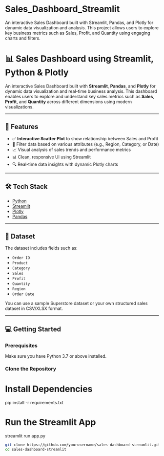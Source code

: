 # Sales_Dashboard_Streamlit
An interactive Sales Dashboard built with Streamlit, Pandas, and Plotly for dynamic data visualization and analysis. This project allows users to explore key business metrics such as Sales, Profit, and Quantity using engaging charts and filters.


# 📊 Sales Dashboard using Streamlit, Python & Plotly

An interactive Sales Dashboard built with **Streamlit**, **Pandas**, and **Plotly** for dynamic data visualization and real-time business analysis. This dashboard enables users to explore and understand key sales metrics such as **Sales**, **Profit**, and **Quantity** across different dimensions using modern visualizations.

---

## 🚀 Features

- ✅ **Interactive Scatter Plot** to show relationship between Sales and Profit
- 📅 Filter data based on various attributes (e.g., Region, Category, or Date)
- 📈 Visual analysis of sales trends and performance metrics
- 📊 Clean, responsive UI using Streamlit
- 🔍 Real-time data insights with dynamic Plotly charts

---

## 🛠️ Tech Stack

- [Python](https://www.python.org/)
- [Streamlit](https://streamlit.io/)
- [Plotly](https://plotly.com/python/)
- [Pandas](https://pandas.pydata.org/)

---

## 📁 Dataset

The dataset includes fields such as:
- `Order ID`
- `Product`
- `Category`
- `Sales`
- `Profit`
- `Quantity`
- `Region`
- `Order Date`

You can use a sample Superstore dataset or your own structured sales dataset in CSV/XLSX format.

---

## 💻 Getting Started

### Prerequisites

Make sure you have Python 3.7 or above installed.

### Clone the Repository


# Install Dependencies
pip install -r requirements.txt

# Run the Streamlit App
streamlit run app.py

```bash
git clone https://github.com/yourusername/sales-dashboard-streamlit.git
cd sales-dashboard-streamlit
